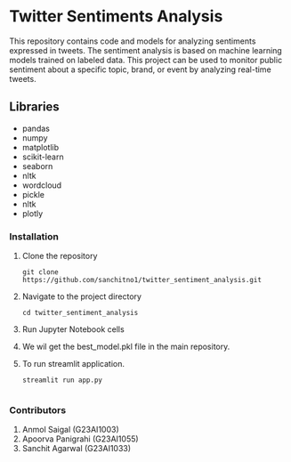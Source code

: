 # Twitter Sentiments Analysis

This repository contains code and models for analyzing sentiments expressed in tweets. The sentiment analysis is based on machine learning models trained on labeled data. This project can be used to monitor public sentiment about a specific topic, brand, or event by analyzing real-time tweets.


## Libraries

- pandas
- numpy
- matplotlib
- scikit-learn
- seaborn
- nltk
- wordcloud
- pickle
- nltk
- plotly

### Installation

1. Clone the repository

   ```
   git clone https://github.com/sanchitno1/twitter_sentiment_analysis.git

2. Navigate to the project directory

   ```
   cd twitter_sentiment_analysis

3. Run Jupyter Notebook cells
4. We wil get the best_model.pkl file in the main repository.
5. To run streamlit application.

   ```
   streamlit run app.py


### Contributors

1. Anmol Saigal (G23AI1003)
2. Apoorva Panigrahi (G23AI1055)
3. Sanchit Agarwal (G23AI1033)
